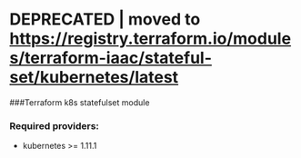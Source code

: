 # DEPRECATED |  moved to https://registry.terraform.io/modules/terraform-iaac/stateful-set/kubernetes/latest

###Terraform k8s statefulset module

### Required providers:
- kubernetes >= 1.11.1